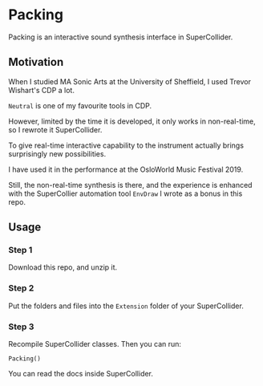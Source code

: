 # Packing

Packing is an interactive sound synthesis interface in SuperCollider.

## Motivation

When I studied MA Sonic Arts at the University of Sheffield, I used Trevor Wishart's CDP a lot.

`Neutral` is one of my favourite tools in CDP.

However, limited by the time it is developed, it only works in non-real-time, so I rewrote it SuperCollider.

To give real-time interactive capability to the instrument actually brings surprisingly new possibilities.

I have used it in the performance at the OsloWorld Music Festival 2019.

Still, the non-real-time synthesis is there, and the experience is enhanced with the SuperCollier automation tool `EnvDraw` I wrote as a bonus in this repo.

## Usage

### Step 1
Download this repo, and unzip it.

### Step 2
Put the folders and files into the `Extension` folder of your SuperCollider.

### Step 3
Recompile SuperCollider classes.
Then you can run:
```
Packing()
```
You can read the docs inside SuperCollider.
